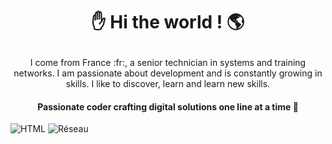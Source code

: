 #  <p align="center"> :hand: Hi the world ! :earth_americas: </p>

<p align="center">I come from France :fr:, a senior technician in systems and training networks. I am passionate about development and is constantly growing in skills. I like to discover, learn and learn new skills. </p>

#### <p align="center">Passionate coder crafting digital solutions one line at a time 🚀</p>

![HTML](https://img.shields.io/badge/HTML-Developer-orange?logo=html5&logoColor=white) ![Réseau](https://img.shields.io/badge/Réseau-Connecté-blue?logo=linkedin&logoColor=white)

